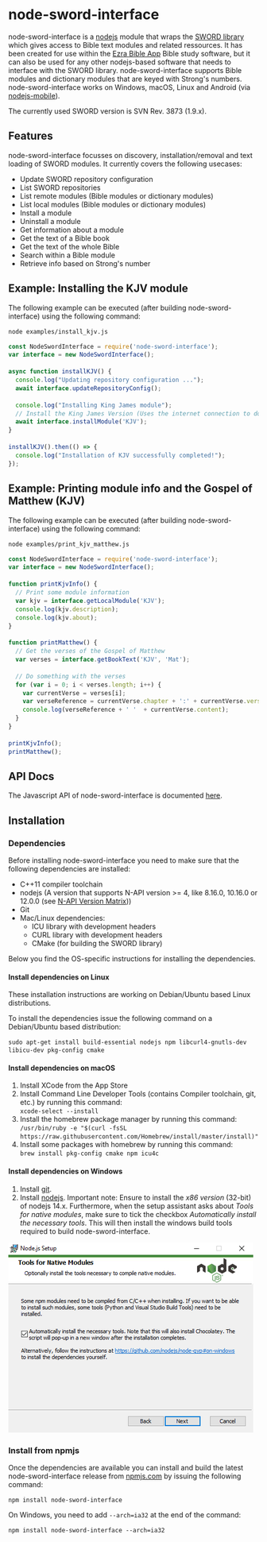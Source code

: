# node-sword-interface
node-sword-interface is a [nodejs](https://nodejs.org) module that wraps the [SWORD library](http://www.crosswire.org/sword/) which gives access to Bible text modules and related ressources. It has been created for use within the [Ezra Bible App](https://github.com/ezra-bible-app/ezra-bible-app) Bible study software, but it can also be used for any other nodejs-based software that needs to interface with the SWORD library. node-sword-interface supports Bible modules and dictionary modules that are keyed with Strong's numbers. node-sword-interface works on Windows, macOS, Linux and Android (via [nodejs-mobile](https://code.janeasystems.com/nodejs-mobile)).

The currently used SWORD version is SVN Rev. 3873 (1.9.x).

## Features

node-sword-interface focusses on discovery, installation/removal and text loading of SWORD modules. It currently covers the following usecases:

- Update SWORD repository configuration
- List SWORD repositories
- List remote modules (Bible modules or dictionary modules)
- List local modules (Bible modules or dictionary modules)
- Install a module
- Uninstall a module
- Get information about a module
- Get the text of a Bible book
- Get the text of the whole Bible
- Search within a Bible module
- Retrieve info based on Strong's number

## Example: Installing the KJV module

The following example can be executed (after building node-sword-interface) using the following command:

    node examples/install_kjv.js

```javascript
const NodeSwordInterface = require('node-sword-interface');
var interface = new NodeSwordInterface();

async function installKJV() {
  console.log("Updating repository configuration ...");
  await interface.updateRepositoryConfig();

  console.log("Installing King James module");
  // Install the King James Version (Uses the internet connection to download and install the module)
  await interface.installModule('KJV');
}

installKJV().then(() => {
  console.log("Installation of KJV successfully completed!");
});
```

## Example: Printing module info and the Gospel of Matthew (KJV)

The following example can be executed (after building node-sword-interface) using the following command:

    node examples/print_kjv_matthew.js

```javascript
const NodeSwordInterface = require('node-sword-interface');
var interface = new NodeSwordInterface();

function printKjvInfo() {
  // Print some module information
  var kjv = interface.getLocalModule('KJV');
  console.log(kjv.description);
  console.log(kjv.about);
}

function printMatthew() {
  // Get the verses of the Gospel of Matthew
  var verses = interface.getBookText('KJV', 'Mat');

  // Do something with the verses
  for (var i = 0; i < verses.length; i++) {
    var currentVerse = verses[i];
    var verseReference = currentVerse.chapter + ':' + currentVerse.verseNr;
    console.log(verseReference + ' '  + currentVerse.content);
  }
}

printKjvInfo();
printMatthew();
```

## API Docs

The Javascript API of node-sword-interface is documented [here](API.md).

## Installation

### Dependencies

Before installing node-sword-interface you need to make sure that the following dependencies are installed:
- C++11 compiler toolchain
- nodejs (A version that supports N-API version >= 4, like 8.16.0, 10.16.0 or 12.0.0 (see [N-API Version Matrix](https://nodejs.org/api/n-api.html#n_api_n_api_version_matrix)))
- Git
- Mac/Linux dependencies:
    - ICU library with development headers
    - CURL library with development headers
    - CMake (for building the SWORD library)

Below you find the OS-specific instructions for installing the dependencies.

#### Install dependencies on Linux

These installation instructions are working on Debian/Ubuntu based Linux distributions.

To install the dependencies issue the following command on a Debian/Ubuntu based distribution:
    
    sudo apt-get install build-essential nodejs npm libcurl4-gnutls-dev libicu-dev pkg-config cmake

#### Install dependencies on macOS

1. Install XCode from the App Store
2. Install Command Line Developer Tools (contains Compiler toolchain, git, etc.) by running this command:<br/> `xcode-select --install`   
3. Install the homebrew package manager by running this command:<br/> `/usr/bin/ruby -e "$(curl -fsSL https://raw.githubusercontent.com/Homebrew/install/master/install)"`
4. Install some packages with homebrew by running this command:<br/> `brew install pkg-config cmake npm icu4c`

#### Install dependencies on Windows

1. Install [git](https://git-scm.com/download/win).
2. Install [nodejs](https://nodejs.org). Important note: Ensure to install the *x86 version* (32-bit) of nodejs 14.x.
   Furthermore, when the setup assistant asks about *Tools for native modules*, make sure to tick the checkbox *Automatically install the necessary tools*. This will then install the windows build tools required to build node-sword-interface.

![Tools for native addons](https://raw.githubusercontent.com/ezra-bible-app/ezrabibleapp.net/master/assets/screenshots/nodejs_tools_for_native_addons.png)

### Install from npmjs

Once the dependencies are available you can install and build the latest node-sword-interface release from [npmjs.com](https://www.npmjs.com/package/node-sword-interface) by issuing the following command:

    npm install node-sword-interface

On Windows, you need to add `--arch=ia32` at the end of the command:

    npm install node-sword-interface --arch=ia32
